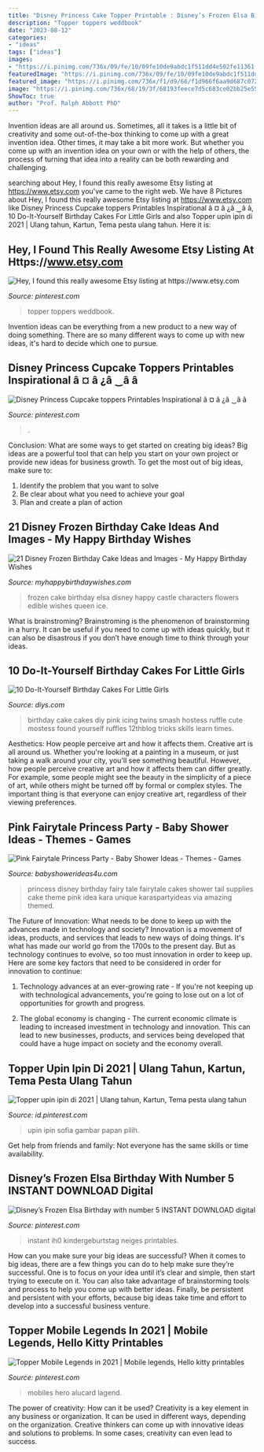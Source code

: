 ```yaml
---
title: "Disney Princess Cake Topper Printable : Disney’s Frozen Elsa Birthday With Number 5 Instant Download Digital"
description: "Topper toppers weddbook"
date: "2023-08-12"
categories:
- "ideas"
tags: ["ideas"]
images:
- "https://i.pinimg.com/736x/09/fe/10/09fe10de9abdc1f511dd4e502fe11361.jpg"
featuredImage: "https://i.pinimg.com/736x/09/fe/10/09fe10de9abdc1f511dd4e502fe11361.jpg"
featured_image: "https://i.pinimg.com/736x/f1/d9/66/f1d966f6aa9d687c07203360406b233c--frozen-birthday-birthday-stuff.jpg"
image: "https://i.pinimg.com/736x/68/19/3f/68193feece7d5c683ce02bb25e55ade8.jpg"
ShowToc: true
author: "Prof. Ralph Abbott PhD"
---
```



Invention ideas are all around us. Sometimes, all it takes is a little bit of creativity and some out-of-the-box thinking to come up with a great invention idea. Other times, it may take a bit more work. But whether you come up with an invention idea on your own or with the help of others, the process of turning that idea into a reality can be both rewarding and challenging.

	

		
searching about Hey, I found this really awesome Etsy listing at https://www.etsy.com you've came to the right web. We have 8 Pictures about Hey, I found this really awesome Etsy listing at https://www.etsy.com like Disney Princess Cupcake toppers Printables Inspirational â ¤ â ¿â ‿â â, 10 Do-It-Yourself Birthday Cakes For Little Girls and also Topper upin ipin di 2021 | Ulang tahun, Kartun, Tema pesta ulang tahun. Here it is:
		
    
## Hey, I Found This Really Awesome Etsy Listing At Https://www.etsy.com

<img loading=lazy src="https://i.pinimg.com/736x/68/19/3f/68193feece7d5c683ce02bb25e55ade8.jpg" onerror="this.onerror=null;this.src='https://tse2.mm.bing.net/th?id=OIP._-9uqAdNRzRriVS376SaIgHaJ4&amp;pid=15.1';" alt="Hey, I found this really awesome Etsy listing at https://www.etsy.com">

_Source: pinterest.com_

>topper toppers weddbook. 

	

Invention ideas can be everything from a new product to a new way of doing something. There are so many different ways to come up with new ideas, it's hard to decide which one to pursue.

    
## Disney Princess Cupcake Toppers Printables Inspirational â ¤ â ¿â ‿â â

<img loading=lazy src="https://i.pinimg.com/736x/61/1c/2a/611c2a6d877223c6a0e49b0d04dac2d8.jpg" onerror="this.onerror=null;this.src='https://tse1.mm.bing.net/th?id=OIP.LsOu_dpEb_cvFgmfgVnHdgHaKe&amp;pid=15.1';" alt="Disney Princess Cupcake toppers Printables Inspirational â ¤ â ¿â ‿â â">

_Source: pinterest.com_

>. 

	

Conclusion: What are some ways to get started on creating big ideas?
Big ideas are a powerful tool that can help you start on your own project or provide new ideas for business growth. To get the most out of big ideas, make sure to:
1. Identify the problem that you want to solve
2. Be clear about what you need to achieve your goal
3. Plan and create a plan of action

    
## 21 Disney Frozen Birthday Cake Ideas And Images - My Happy Birthday Wishes

<img loading=lazy src="https://www.myhappybirthdaywishes.com/wp-content/uploads/2016/01/elsa-frozen-birthday-cake-with-flowers.jpg" onerror="this.onerror=null;this.src='https://tse4.mm.bing.net/th?id=OIP.WpXLhJz5jFsuPY5Kl82OjgHaLc&amp;pid=15.1';" alt="21 Disney Frozen Birthday Cake Ideas and Images - My Happy Birthday Wishes">

_Source: myhappybirthdaywishes.com_

>frozen cake birthday elsa disney happy castle characters flowers edible wishes queen ice. 

	

What is brainstroming? Brainstroming is the phenomenon of brainstorming in a hurry. It can be useful if you need to come up with ideas quickly, but it can also be disastrous if you don’t have enough time to think through your ideas.

    
## 10 Do-It-Yourself Birthday Cakes For Little Girls

<img loading=lazy src="https://cdn.diys.com/wp-content/uploads/2015/06/pink-ruffle-smash-cake.jpg" onerror="this.onerror=null;this.src='https://tse3.mm.bing.net/th?id=OIP.ZwIkIE9R1iunX9sT2w4YOgHaLH&amp;pid=15.1';" alt="10 Do-It-Yourself Birthday Cakes For Little Girls">

_Source: diys.com_

>birthday cake cakes diy pink icing twins smash hostess ruffle cute mostess found yourself ruffles 12thblog tricks skills learn times. 

	

Aesthetics: How people perceive art and how it affects them.
Creative art is all around us. Whether you're looking at a painting in a museum, or just taking a walk around your city, you'll see something beautiful. However, how people perceive creative art and how it affects them can differ greatly. For example, some people might see the beauty in the simplicity of a piece of art, while others might be turned off by formal or complex styles. The important thing is that everyone can enjoy creative art, regardless of their viewing preferences.

    
## Pink Fairytale Princess Party - Baby Shower Ideas - Themes - Games

<img loading=lazy src="http://www.babyshowerideas4u.com/wp-content/uploads/2014/01/princess-71.jpg" onerror="this.onerror=null;this.src='https://tse2.mm.bing.net/th?id=OIP.hDgV64mRUwX_NlalwpUVEQHaLH&amp;pid=15.1';" alt="Pink Fairytale Princess Party - Baby Shower Ideas - Themes - Games">

_Source: babyshowerideas4u.com_

>princess disney birthday fairy tale fairytale cakes shower tail supplies cake theme pink idea kara unique karaspartyideas via amazing themed. 

	

The Future of Innovation: What needs to be done to keep up with the advances made in technology and society?
Innovation is a movement of ideas, products, and services that leads to new ways of doing things. It's what has made our world go from the 1700s to the present day. But as technology continues to evolve, so too must innovation in order to keep up. Here are some key factors that need to be considered in order for innovation to continue:
1. Technology advances at an ever-growing rate - If you're not keeping up with technological advancements, you're going to lose out on a lot of opportunities for growth and progress.

2. The global economy is changing - The current economic climate is leading to increased investment in technology and innovation. This can lead to new businesses, products, and services being developed that could have a huge impact on society and the economy overall.


    
## Topper Upin Ipin Di 2021 | Ulang Tahun, Kartun, Tema Pesta Ulang Tahun

<img loading=lazy src="https://i.pinimg.com/736x/d2/59/19/d259198ca640c154b593af94aa327d38.jpg" onerror="this.onerror=null;this.src='https://tse4.mm.bing.net/th?id=OIP.JlkW6Ic72siCxe275Lvq1QHaKe&amp;pid=15.1';" alt="Topper upin ipin di 2021 | Ulang tahun, Kartun, Tema pesta ulang tahun">

_Source: id.pinterest.com_

>upin ipin sofia gambar papan pilih. 

	

Get help from friends and family: Not everyone has the same skills or time availability.

    
## Disney’s Frozen Elsa Birthday With Number 5 INSTANT DOWNLOAD Digital

<img loading=lazy src="https://i.pinimg.com/736x/f1/d9/66/f1d966f6aa9d687c07203360406b233c--frozen-birthday-birthday-stuff.jpg" onerror="this.onerror=null;this.src='https://tse2.mm.bing.net/th?id=OIP.pWnvMA9Ub4bMEKa2zTRRMQHaHJ&amp;pid=15.1';" alt="Disney’s Frozen Elsa Birthday with number 5 INSTANT DOWNLOAD digital">

_Source: pinterest.com_

>instant ih0 kindergeburtstag neiges printables. 

	

How can you make sure your big ideas are successful?
When it comes to big ideas, there are a few things you can do to help make sure they’re successful. One is to focus on your idea until it’s clear and simple, then start trying to execute on it. You can also take advantage of brainstorming tools and process to help you come up with better ideas. Finally, be persistent and persistent with your efforts, because big ideas take time and effort to develop into a successful business venture.

    
## Topper Mobile Legends In 2021 | Mobile Legends, Hello Kitty Printables

<img loading=lazy src="https://i.pinimg.com/736x/09/fe/10/09fe10de9abdc1f511dd4e502fe11361.jpg" onerror="this.onerror=null;this.src='https://tse1.mm.bing.net/th?id=OIP.f1hnn8T-g_48g7SdJyedkgHaLF&amp;pid=15.1';" alt="Topper Mobile Legends in 2021 | Mobile legends, Hello kitty printables">

_Source: pinterest.com_

>mobiles hero alucard lagend. 

	

The power of creativity: How can it be used?
Creativity is a key element in any business or organization. It can be used in different ways, depending on the organization. Creative thinkers can come up with innovative ideas and solutions to problems. In some cases, creativity can even lead to success.

